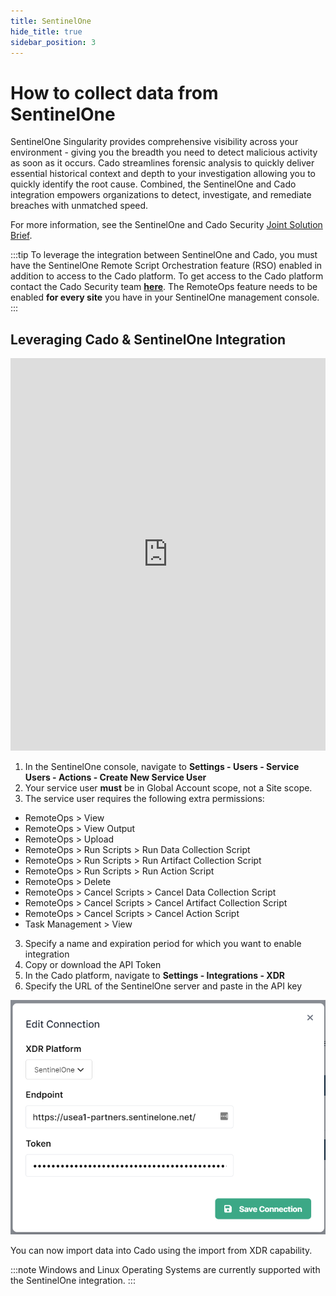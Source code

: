 ```yaml
---
title: SentinelOne
hide_title: true
sidebar_position: 3
---
```


# How to collect data from SentinelOne
SentinelOne Singularity provides comprehensive visibility across your environment - giving you the breadth you need to detect malicious activity as soon as it occurs. Cado streamlines forensic analysis to quickly deliver essential historical context and depth to your investigation allowing you to quickly identify the root cause. Combined, the SentinelOne and Cado integration empowers organizations to detect, investigate, and remediate breaches with unmatched speed.

For more information, see the SentinelOne and Cado Security [Joint Solution Brief](https://assets.sentinelone.com/cado-jointsb).

:::tip
To leverage the integration between SentinelOne and Cado, you must have the SentinelOne Remote Script Orchestration feature (RSO) enabled in addition to access to the Cado platform. To get access to the Cado platform contact the Cado Security team **[here](http://offers.cadosecurity.com/cado-s1-integration-get-in-touch)**. The RemoteOps feature needs to be enabled **for every site** you have in your SentinelOne management console. 
:::

## Leveraging Cado & SentinelOne Integration

<iframe width="100%" height="628" src="https://www.youtube.com/embed/iIJjp28G6sk" title="Integrating SentinelOne with Cado Response" frameborder="0" allowfullscreen></iframe>

1. In the SentinelOne console, navigate to **Settings - Users - Service Users - Actions - Create New Service User**
2. Your service user **must** be in Global Account scope, not a Site scope.
3. The service user requires the following extra permissions:
- RemoteOps > View
- RemoteOps > View Output
- RemoteOps > Upload
- RemoteOps > Run Scripts > Run Data Collection Script
- RemoteOps > Run Scripts > Run Artifact Collection Script
- RemoteOps > Run Scripts > Run Action Script
- RemoteOps > Delete
- RemoteOps > Cancel Scripts > Cancel Data Collection Script
- RemoteOps > Cancel Scripts > Cancel Artifact Collection Script
- RemoteOps > Cancel Scripts > Cancel Action Script
- Task Management > View 
3. Specify a name and expiration period for which you want to enable integration
4. Copy or download the API Token
5. In the Cado platform, navigate to **Settings - Integrations - XDR** 
6. Specify the URL of the SentinelOne server and paste in the API key

![SentinelOne Integration](/img/s1-integration.png)

You can now import data into Cado using the import from XDR capability.

:::note
 Windows and Linux Operating Systems are currently supported with the SentinelOne integration. 
:::
